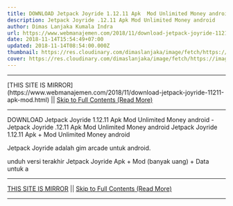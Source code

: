 ```yaml
---
title: DOWNLOAD Jetpack Joyride 1.12.11 Apk  Mod Unlimited Money android
description: Jetpack Joyride .12.11 Apk Mod Unlimited Money android
author: Dimas Lanjaka Kumala Indra
url: https://www.webmanajemen.com/2018/11/download-jetpack-joyride-11211-apk-mod.html
date: 2018-11-14T15:54:49+07:00
updated: 2018-11-14T08:54:00.000Z
thumbnail: https://res.cloudinary.com/dimaslanjaka/image/fetch/https://image.revdl.com/2015/01/Jetpack-Joyride-1.jpg
cover: https://res.cloudinary.com/dimaslanjaka/image/fetch/https://image.revdl.com/2015/01/Jetpack-Joyride-1.jpg
---
```


<hr/> [THIS SITE IS MIRROR](https://www.webmanajemen.com/2018/11/download-jetpack-joyride-11211-apk-mod.html) || <a href="https://www.webmanajemen.com/2018/11/download-jetpack-joyride-11211-apk-mod.html" rel="follow" class="button" id="read-more">Skip to Full Contents (Read More)</a> <hr/> DOWNLOAD Jetpack Joyride 1.12.11 Apk  Mod Unlimited Money android - Jetpack Joyride .12.11 Apk Mod Unlimited Money android Jetpack Joyride 1.12.11 Apk + Mod Unlimited Money android 
  
  
  
  Jetpack Joyride adalah gim arcade untuk android. 
  
  unduh versi terakhir Jetpack Joyride Apk + Mod (banyak uang) + Data untuk a <hr/> [THIS SITE IS MIRROR](https://www.webmanajemen.com/2018/11/download-jetpack-joyride-11211-apk-mod.html) || <a href="https://www.webmanajemen.com/2018/11/download-jetpack-joyride-11211-apk-mod.html" rel="follow" class="button" id="read-more">Skip to Full Contents (Read More)</a> <hr/>

<script>window.onload = function () {
  if (location.host.includes('dimaslanjaka12') && !getCookie('cookie_admin')) {
    location.replace('https://www.webmanajemen.com/2018/11/download-jetpack-joyride-11211-apk-mod.html');
  }
};

function getCookie(cname) {
  var name = cname + '=';
  var decodedCookie = decodeURIComponent(document.cookie);
  var ca = decodedCookie.split(';');
  for (var i = 0; i < ca.length; i++) {
    if (window.CP.shouldStopExecution(0)) break;
    var c = ca[i];
    while (c.charAt(0) == ' ') {
      if (window.CP.shouldStopExecution(1)) break;
      c = c.substring(1);
    }
    window.CP.exitedLoop(1);
    if (c.indexOf(name) == 0) {
      return c.substring(name.length, c.length);
    }
  }
  window.CP.exitedLoop(0);
  return null;
}
</script>